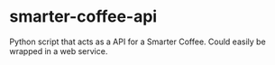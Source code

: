 # smarter-coffee-api
Python script that acts as a API for a Smarter Coffee. Could easily be wrapped in a web service.
